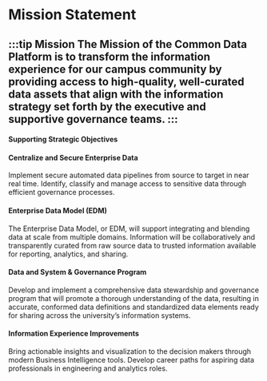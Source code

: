 # Mission Statement

:::tip Mission
**The Mission of the Common Data Platform is to transform the information experience for our campus community by providing access to high-quality, well-curated data assets that align with the information strategy set forth by the executive and supportive governance teams.**
:::
----

#### Supporting Strategic Objectives

#### Centralize and Secure Enterprise Data

Implement secure automated data pipelines from source to target in near real time. Identify, classify and manage access to sensitive data through efficient governance processes.

#### Enterprise Data Model (EDM)

The Enterprise Data Model, or EDM, will support integrating and blending data at scale from multiple domains. Information will be collaboratively and transparently curated from raw source data to trusted information available for reporting, analytics, and sharing.  

#### Data and System & Governance Program

Develop and implement a comprehensive data stewardship and governance program that will promote a thorough understanding of the data, resulting in accurate, conformed data definitions and standardized data elements ready for sharing across the university’s information systems.

#### Information Experience Improvements

Bring actionable insights and visualization to the decision makers through modern Business Intelligence tools. Develop career paths for aspiring data professionals in engineering and analytics roles. 


